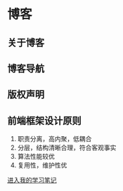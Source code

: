 # 博客

## 关于博客

## 博客导航

## 版权声明

## 前端框架设计原则

1. 职责分离，高内聚，低耦合
1. 分层，结构清晰合理，符合客观事实
1. 算法性能较优
1. 复用性，维护性优

[进入我的学习笔记](https://listen80.github.io/learning-notes/ "进入我的学习笔记")
